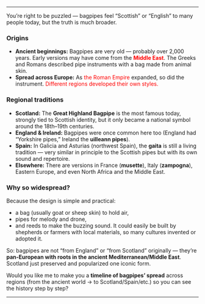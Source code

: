 
---

You’re right to be puzzled — bagpipes feel “Scottish” or “English” to many people today, but the truth is much broader.

### Origins

* **Ancient beginnings:** Bagpipes are very old — probably over 2,000 years. Early versions may have come from the **<span style="color:rgb(255, 0, 0)">Middle East</span>**. The Greeks and Romans described pipe instruments with a bag made from animal skin.
* **Spread across Europe:** As <span style="color:rgb(255, 0, 0)">the Roman Empire</span> expanded, so did the instrument. <span style="color:rgb(255, 0, 0)">Different regions developed their own styles.</span>

### Regional traditions

* **Scotland:** The **Great Highland Bagpipe** is the most famous today, strongly tied to Scottish identity, but it only became a national symbol around the 18th–19th centuries.
* **England & Ireland:** Bagpipes were once common here too (England had “Yorkshire pipes,” Ireland the **uilleann pipes**).
* **Spain:** In Galicia and Asturias (northwest Spain), the **gaita** is still a living tradition — very similar in principle to the Scottish pipes but with its own sound and repertoire.
* **Elsewhere:** There are versions in France (**musette**), Italy (**zampogna**), Eastern Europe, and even North Africa and the Middle East.

### Why so widespread?

Because the design is simple and practical:

* a bag (usually goat or sheep skin) to hold air,
* pipes for melody and drone,
* and reeds to make the buzzing sound.
  It could easily be built by shepherds or farmers with local materials, so many cultures invented or adopted it.

So: bagpipes are not “from England” or “from Scotland” originally — they’re **pan-European with roots in the ancient Mediterranean/Middle East**. Scotland just preserved and popularized one iconic form.

Would you like me to make you a **timeline of bagpipes’ spread** across regions (from the ancient world → to Scotland/Spain/etc.) so you can see the history step by step?

---

